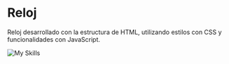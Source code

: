 # Reloj
Reloj desarrollado con la estructura de HTML, utilizando estilos con CSS y funcionalidades con JavaScript.

![My Skills](https://skillicons.dev/icons?i=html,css,js)
